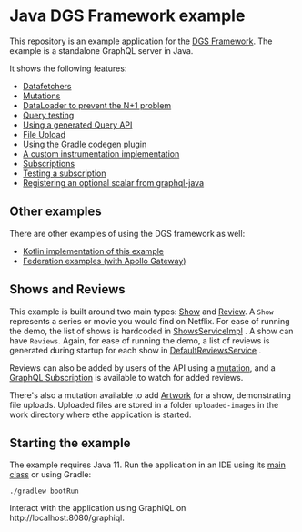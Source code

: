 Java DGS Framework example
=====

This repository is an example application for the [DGS Framework](https://netflix.github.io/dgs). The example is a
standalone GraphQL server in Java.

It shows the following features:

* [Datafetchers](https://github.com/Netflix/dgs-examples-java/blob/main/src/main/java/com/example/demo/datafetchers/ShowsDatafetcher.java#L26)
* [Mutations](https://github.com/Netflix/dgs-examples-java/blob/main/src/main/java/com/example/demo/datafetchers/ReviewsDataFetcher.java#L50)
* [DataLoader to prevent the N+1 problem](https://github.com/Netflix/dgs-examples-java/blob/main/src/main/java/com/example/demo/datafetchers/ReviewsDataFetcher.java#L40)
* [Query testing](https://github.com/Netflix/dgs-examples-java/blob/main/src/test/java/com/example/demo/ShowsDatafetcherTest.java#L61)
* [Using a generated Query API](https://github.com/Netflix/dgs-examples-java/blob/main/src/test/java/com/example/demo/ShowsDatafetcherTest.java#L89)
* [File Upload](https://github.com/Netflix/dgs-examples-java/blob/main/src/main/java/com/example/demo/datafetchers/ArtworkUploadDataFetcher.java#L22)
* [Using the Gradle codegen plugin](https://github.com/Netflix/dgs-examples-java/blob/main/build.gradle.kts#L45)
* [A custom instrumentation implementation](https://github.com/Netflix/dgs-examples-java/blob/main/src/main/java/com/example/demo/instrumentation/ExampleTracingInstrumentation.java#L20)
* [Subscriptions](https://github.com/Netflix/dgs-examples-java/blob/main/src/main/java/com/example/demo/datafetchers/ReviewsDataFetcher.java#L60)
* [Testing a subscription](https://github.com/Netflix/dgs-examples-java/blob/main/src/test/java/com/example/demo/ReviewSubscriptionTest.java#L46)
* [Registering an optional scalar from graphql-java](https://github.com/Netflix/dgs-examples-java/blob/main/src/main/java/com/example/demo/scalars/DateTimeScalar.java#L16)

Other examples
---

There are other examples of using the DGS framework as well:

* [Kotlin implementation of this example](https://github.com/Netflix/dgs-examples-kotlin)
* [Federation examples (with Apollo Gateway)](https://github.com/Netflix/dgs-federation-example)

Shows and Reviews
----

This example is built around two main
types: [Show](https://github.com/Netflix/dgs-examples-java/blob/main/src/main/resources/schema/schema.graphqls#L14)
and [Review](https://github.com/Netflix/dgs-examples-java/blob/main/src/main/resources/schema/schema.graphqls#L22).
A `Show` represents a series or movie you would find on Netflix. For ease of running the demo, the list of shows is
hardcoded
in [ShowsServiceImpl](https://github.com/Netflix/dgs-examples-java/blob/main/src/main/java/com/example/demo/services/ShowsServiceImpl.java)
. A show can have `Reviews`. Again, for ease of running the demo, a list of reviews is generated during startup for each
show
in [DefaultReviewsService](https://github.com/Netflix/dgs-examples-java/blob/main/src/main/java/com/example/demo/services/DefaultReviewsService.java)
.

Reviews can also be added by users of the API using
a [mutation](https://github.com/Netflix/dgs-examples-java/blob/main/src/main/resources/schema/schema.graphqls#L6), and
a [GraphQL Subscription](https://github.com/Netflix/dgs-examples-java/blob/main/src/main/resources/schema/schema.graphqls#L11)
is available to watch for added reviews.

There's also a mutation available to
add [Artwork](https://github.com/Netflix/dgs-examples-java/blob/main/src/main/resources/schema/schema.graphqls#L7) for a
show, demonstrating file uploads. Uploaded files are stored in a folder `uploaded-images` in the work directory where
ethe application is started.

Starting the example
----

The example requires Java 11. Run the application in an IDE using
its [main class](https://github.com/Netflix/dgs-examples-java/blob/main/src/main/java/com/example/demo/DemoApplication.java)
or using Gradle:

```
./gradlew bootRun
```

Interact with the application using GraphiQL on http://localhost:8080/graphiql.
